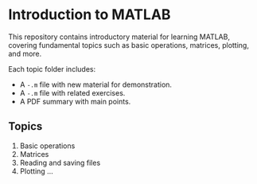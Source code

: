 # Introduction to MATLAB 

This repository contains introductory material for learning MATLAB, covering fundamental topics such as basic operations, matrices, plotting, and more. 

Each topic folder includes: 
- A `-.m` file with new material for demonstration. 
- A `-.m` file with related exercises. 
- A PDF summary with main points. 

## Topics 
1. Basic operations
2. Matrices 
3. Reading and saving files 
4. Plotting
…
